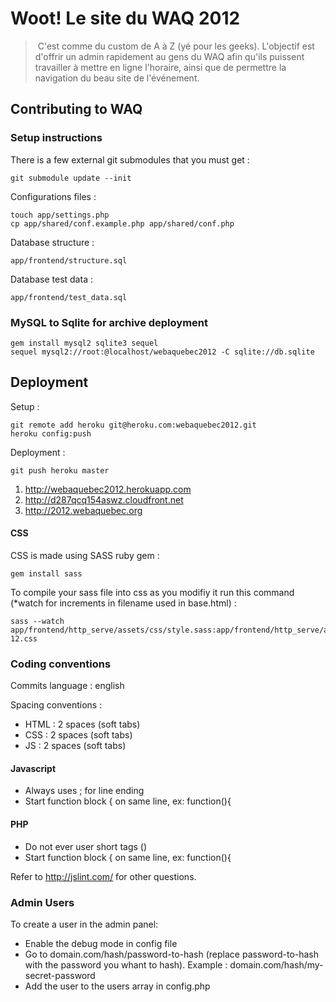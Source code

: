 # Woot! Le site du WAQ 2012

> C'est comme du custom de A à Z (yé pour les geeks). L'objectif est d'offrir un admin rapidement au gens du WAQ afin qu'ils puissent travailler à mettre en ligne l'horaire, ainsi que de permettre la navigation du beau site de l'événement.

## Contributing to WAQ

### Setup instructions

There is a few external git submodules that you must get :

    git submodule update --init

Configurations files :

    touch app/settings.php
    cp app/shared/conf.example.php app/shared/conf.php

Database structure :

    app/frontend/structure.sql

Database test data :

    app/frontend/test_data.sql

### MySQL to Sqlite for archive deployment

    gem install mysql2 sqlite3 sequel
    sequel mysql2://root:@localhost/webaquebec2012 -C sqlite://db.sqlite

## Deployment

Setup :

    git remote add heroku git@heroku.com:webaquebec2012.git
    heroku config:push

Deployment :

    git push heroku master

1. http://webaquebec2012.herokuapp.com
2. http://d287qcq154aswz.cloudfront.net
3. http://2012.webaquebec.org

#### CSS

CSS is made using SASS ruby gem :

    gem install sass

To compile your sass file into css as you modifiy it run this command (*watch for increments in filename used in base.html) :

    sass --watch app/frontend/http_serve/assets/css/style.sass:app/frontend/http_serve/assets/css/style-12.css

### Coding conventions

Commits language : english

Spacing conventions :

* HTML : 2 spaces (soft tabs)
* CSS : 2 spaces (soft tabs)
* JS : 2 spaces (soft tabs)

#### Javascript

* Always uses ; for line ending
* Start function block { on same line, ex: function(){

#### PHP

* Do not ever user short tags (<? ?>)
* Start function block { on same line, ex: function(){

Refer to http://jslint.com/ for other questions.


### Admin Users

To create a user in the admin panel:

* Enable the debug mode in config file
* Go to domain.com/hash/password-to-hash (replace password-to-hash with the password you whant to hash).
Example : domain.com/hash/my-secret-password
* Add the user to the users array in config.php


